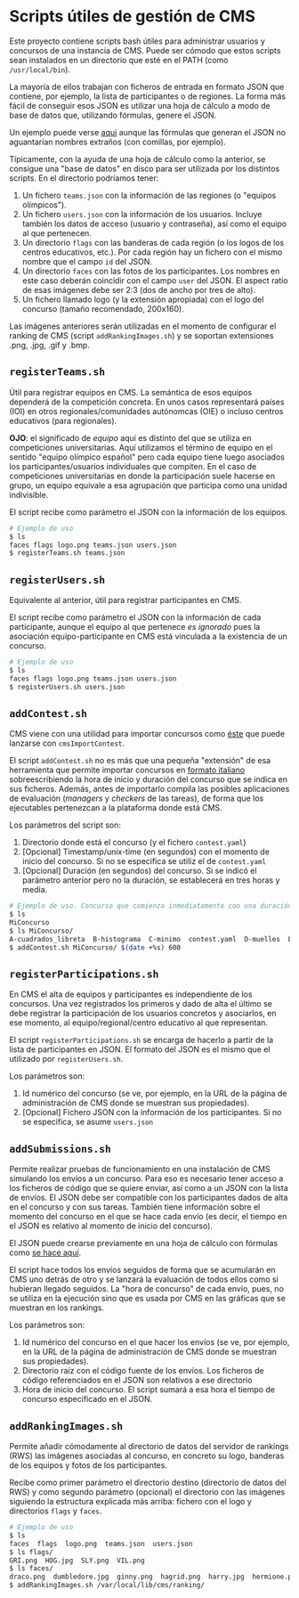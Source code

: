# Scripts útiles de gestión de CMS

Este proyecto contiene scripts bash útiles para administrar usuarios y concursos de una instancia de CMS. Puede ser cómodo que estos scripts sean instalados en un directorio que esté en el PATH (como `/usr/local/bin`).

La mayoría de ellos trabajan con ficheros de entrada en formato JSON que contiene, por ejemplo, la lista de participantes o de regiones. La forma más fácil de conseguir esos JSON es utilizar una hoja de cálculo a modo de base de datos que, utilizando fórmulas, genere el JSON.

Un ejemplo puede verse [aquí](https://docs.google.com/spreadsheets/d/1DNZ4kaNdbEPauDCkgZ28x01FDKPuLsbMpns1tRb0k-o/) aunque las fórmulas que generan el JSON no aguantarían nombres extraños (con comillas, por ejemplo).

Típicamente, con la ayuda de una hoja de cálculo como la anterior, se consigue una "base de datos" en disco para ser utilizada por los distintos scripts. En el directorio podríamos tener:

1. Un fichero `teams.json` con la información de las regiones (o "equipos olímpicos").
1. Un fichero `users.json` con la información de los usuarios. Incluye también los datos de acceso (usuario y contraseña), así como el equipo al que pertenecen.
1. Un directorio `flags` con las banderas de cada región (o los logos de los centros educativos, etc.). Por cada región hay un fichero con el mismo nombre que el campo `id` del JSON.
1. Un directorio `faces` con las fotos de los participantes. Los nombres en este caso deberán coincidir con el campo `user` del JSON. El aspect ratio de esas imágenes debe ser 2:3 (dos de ancho por tres de alto).
1. Un fichero llamado logo (y la extensión apropiada) con el logo del concurso (tamaño recomendado, 200x160).

Las imágenes anteriores serán utilizadas en el momento de configurar el ranking de CMS
(script `addRankingImages.sh`) y se soportan extensiones .png, .jpg, .gif y
.bmp.

## `registerTeams.sh`

Útil para registrar equipos en CMS. La semántica de esos equipos dependerá de la competición concreta. En unos casos representará países (IOI) en otros regionales/comunidades autónomcas (OIE) o incluso centros educativos (para regionales).

**OJO**: el significado de *equipo* aquí es distinto del que se utiliza en competiciones universitarias. Aquí utilizamos el término de equipo en el sentido "equipo olímpico español" pero cada equipo tiene luego asociados los participantes/usuarios individuales que compiten. En el caso de competiciones universitarias en donde la participación suele hacerse en grupo, un equipo equivale a esa agrupación que participa como una unidad indivisible.

El script recibe como parámetro el JSON con la información de los equipos.

```bash
# Ejemplo de uso
$ ls
faces flags logo.png teams.json users.json
$ registerTeams.sh teams.json
```

## `registerUsers.sh`

Equivalente al anterior, útil para registrar participantes en CMS.

El script recibe como parámetro el JSON con la información de cada participante, aunque el equipo al que pertenece *es ignorado* pues la asociación equipo-participante en CMS está vinculada a la existencia de un concurso.

```bash
# Ejemplo de uso
$ ls
faces flags logo.png teams.json users.json
$ registerUsers.sh users.json
```

## `addContest.sh`

CMS viene con una utilidad para importar concursos como [éste](https://github.com/olimpiada-informatica/cms-ejemplo-concurso) que puede lanzarse con `cmsImportContest`.

El script `addContest.sh` no es más que una pequeña "extensión" de esa herramienta que permite importar concursos en [formato italiano](https://cms.readthedocs.io/en/latest/External%20contest%20formats.html) sobreescribiendo la hora de inicio y duración del concurso que se indica en sus ficheros. Además, antes de importarlo compila las posibles aplicaciones de evaluación (*managers* y *checkers* de las tareas), de forma que los ejecutables pertenezcan a la plataforma donde está CMS.

Los parámetros del script son:

1. Directorio donde está el concurso (y el fichero `contest.yaml`)
1. [Opcional] Timestamp/unix-time (en segundos) con el momento de inicio del concurso. Si no se especifica se utiliz el de `contest.yaml`
1. [Opcional] Duración (en segundos) del concurso. Si se indicó el parámetro anterior pero no la duración, se establecerá en tres horas y media.

```bash
# Ejemplo de uso. Concurso que comienza inmediatamente con una duración de 10 minutos
$ ls
MiConcurso
$ ls MiConcurso/
A-cuadrados_libreta  B-histograma  C-minimo  contest.yaml  D-muelles  E-tablero_hermoso  README.md
$ addContest.sh MiConcurso/ $(date +%s) 600
```

## `registerParticipations.sh`

En CMS el alta de equipos y participantes es independiente de los concursos. Una vez registrados los primeros y dado de alta el último se debe registrar la participación de los usuarios concretos y asociarlos, en ese momento, al equipo/regional/centro educativo al que representan.

El script `registerParticipations.sh` se encarga de hacerlo a partir de la lista de participantes en JSON. El formato del JSON es el mismo que el utilizado por `registerUsers.sh`.

Los parámetros son:

1. Id numérico del concurso (se ve, por ejemplo, en la URL de la página de administración de CMS donde se muestran sus propiedades).
1. [Opcional] Fichero JSON con la información de los participantes. Si no se especifica, se asume `users.json`

## `addSubmissions.sh`

Permite realizar pruebas de funcionamiento en una instalación de CMS simulando los envíos a un concurso. Para eso es necesario tener acceso a los ficheros de código que se quiere enviar, así como a un JSON con la lista de envíos. El JSON debe ser compatible con los participantes dados de alta en el concurso y con sus tareas. También tiene información sobre el momento del concurso en el que se hace cada envío (es decir, el tiempo en el JSON es relativo al momento de inicio del concurso).

El JSON puede crearse previamente en una hoja de cálculo con fórmulas como [se hace aquí](https://docs.google.com/spreadsheets/d/1DNZ4kaNdbEPauDCkgZ28x01FDKPuLsbMpns1tRb0k-o/).

El script hace todos los envíos seguidos de forma que se acumularán en CMS uno detrás de otro y se lanzará la evaluación de todos ellos como si hubieran llegado seguidos. La "hora de concurso" de cada envío, pues, no se utiliza en la ejecución sino que es usada por CMS en las gráficas que se muestran en los rankings.

Los parámetros son:

1. Id numérico del concurso en el que hacer los envíos (se ve, por ejemplo, en la URL de la página de administración de CMS donde se muestran sus propiedades).
1. Directorio raíz con el código fuente de los envíos. Los ficheros de código referenciados en el JSON son relativos a ese directorio
1. Hora de inicio del concurso. El script sumará a esa hora el tiempo de concurso especificado en el JSON.

## `addRankingImages.sh`

Permite añadir cómodamente al directorio de datos del servidor de rankings (RWS)
las imágenes asociadas al concurso, en concreto su logo, banderas de los equipos
y fotos de los participantes.

Recibe como primer parámetro el directorio destino (directorio de datos del RWS)
y como segundo parámetro (opcional) el directorio con las imágenes siguiendo
la estructura explicada más arriba: fichero con el logo y directorios `flags`
y `faces`.

```bash
# Ejemplo de uso
$ ls
faces  flags  logo.png  teams.json  users.json
$ ls flags/
GRI.png  HOG.jpg  SLY.png  VIL.png
$ ls faces/
draco.png  dumbledore.jpg  ginny.png  hagrid.png  harry.jpg  hermione.png  lucius.png  mcgonagall.jpg  ojoloco.png  ron.jpg  snape.png  voldemort.png
$ addRankingImages.sh /var/local/lib/cms/ranking/
```
